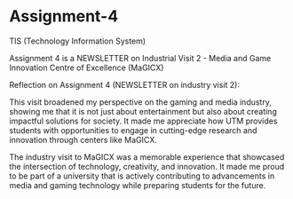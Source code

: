 # Assignment-4
TIS (Technology Information System)

Assignment 4 is a NEWSLETTER on Industrial Visit 2 - Media and Game Innovation Centre of Excellence (MaGICX)

Reflection on Assignment 4 (NEWSLETTER on industry visit 2):

This visit broadened my perspective on the gaming and media industry, showing me that it is not just about entertainment but also about creating impactful solutions for society. It made me appreciate how UTM provides students with opportunities to engage in cutting-edge research and innovation through centers like MaGICX.

The industry visit to MaGICX was a memorable experience that showcased the intersection of technology, creativity, and innovation. It made me proud to be part of a university that is actively contributing to advancements in media and gaming technology while preparing students for the future.

